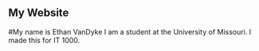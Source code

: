 ## My Website

#My name is Ethan VanDyke
I am a student at the University of Missouri. I made this for IT 1000. 
